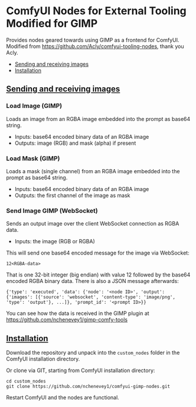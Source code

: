 # ComfyUI Nodes for External Tooling Modified for GIMP

Provides nodes geared towards using GIMP as a frontend for ComfyUI. Modified from https://github.com/Acly/comfyui-tooling-nodes, thank you Acly.

* <a href="#images">Sending and receiving images</a>
* <a href="#installation">Installation</a>

## <a id="images" href="#toc">Sending and receiving images</a>

### Load Image (GIMP)

Loads an image from an RGBA image embedded into the prompt as base64 string.
* Inputs: base64 encoded binary data of an RGBA image
* Outputs: image (RGB) and mask (alpha) if present

### Load Mask (GIMP)

Loads a mask (single channel) from an RGBA image embedded into the prompt as base64 string.
* Inputs: base64 encoded binary data of an RGBA image
* Outputs: the first channel of the image as mask

### Send Image GIMP (WebSocket)

Sends an output image over the client WebSocket connection as RGBA data.
* Inputs: the image (RGB or RGBA)

This will send one base64 encoded message for the image via WebSocket:
```
12<RGBA-data>
```
That is one 32-bit integer (big endian) with value 12 followed by the base64 encoded RGBA binary data. There is also a JSON message afterwards:
```
{'type': 'executed', 'data': {'node': '<node ID>', 'output': {'images': [{'source': 'websocket', 'content-type': 'image/png', 'type': 'output'}, ...]}, 'prompt_id': '<prompt ID>}}
```
You can see how the data is received in the GIMP plugin at https://github.com/nchenevey1/gimp-comfy-tools

## <a id="installation" href="#toc">Installation</a>

Download the repository and unpack into the `custom_nodes` folder in the ComfyUI installation directory.

Or clone via GIT, starting from ComfyUI installation directory:
```
cd custom_nodes
git clone https://github.com/nchenevey1/comfyui-gimp-nodes.git
```

Restart ComfyUI and the nodes are functional.
